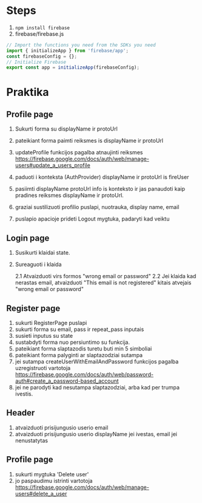 # Steps

1. `npm install firebase`
2. firebase/firebase.js

```js
// Import the functions you need from the SDKs you need
import { initializeApp } from 'firebase/app';
const firebaseConfig = {};
// Initialize Firebase
export const app = initializeApp(firebaseConfig);
```

# Praktika

## Profile page

1. Sukurti forma su displayName ir protoUrl
2. pateikiant forma paimti reiksmes is displayName ir protoUrl
3. updateProfile funkcijos pagalba atnaujinti reiksmes
   https://firebase.google.com/docs/auth/web/manage-users#update_a_users_profile

4. paduoti i konteksta (AuthProvider) displayName ir protoUrl is fireUser
5. pasiimti displayName protoUrl info is konteksto ir jas panaudoti kaip pradines reiksmes displayName ir protoUrl.
6. graziai sustilizuoti profilio puslapi, nuotrauka, display name, email
7. puslapio apacioje prideti Logout mygtuka, padaryti kad veiktu

## Login page

1. Susikurti klaidai state.
2. Sureaguoti i klaida

   2.1 Atvaizduoti virs formos "wrong email or password"
   2.2 Jei klaida kad nerastas email, atvaizduoti "This email is not registered" kitais atvejais "wrong email or password"

## Register page

1. sukurti RegisterPage puslapi
2. sukurti forma su email, pass ir repeat_pass inputais
3. susieti inputus su state
4. sustabdyti forma nuo persiuntimo su funkcija.
5. pateikiant forma slaptazodis turetu buti min 5 simboliai
6. pateikiant forma palyginti ar slaptazodziai sutampa
7. jei sutampa createUserWithEmailAndPassword funkcijos pagalba uzregistruoti vartotoja
   https://firebase.google.com/docs/auth/web/password-auth#create_a_password-based_account
8. jei ne parodyti kad nesutampa slaptazodziai, arba kad per trumpa ivestis.

## Header

1. atvaizduoti prisijungusio userio email
2. atvaizduoti prisijungusio userio displayName jei ivestas, email jei nenustatytas

## Profile page

1. sukurti mygtuka 'Delete user'
2. jo paspaudimu istrinti vartotoja
   https://firebase.google.com/docs/auth/web/manage-users#delete_a_user
